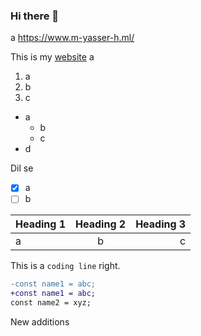 ### Hi there 👋

<!--
**Masterx-AI/Masterx-AI** is a ✨ _special_ ✨ repository because its `README.md` (this file) appears on your GitHub profile.

Here are some ideas to get you started:

- 🔭 I’m currently working on ...
- 🌱 I’m currently learning ...
- 👯 I’m looking to collaborate on ...
- 🤔 I’m looking for help with ...
- 💬 Ask me about ...
- 📫 How to reach me: ...
- 😄 Pronouns: ...
- ⚡ Fun fact: ...
-->

a
https://www.m-yasser-h.ml/

This is my [website](https://www.m-yasser-h.ml/) a

<!--
![001](https://user-images.githubusercontent.com/54996245/142931400-7d42cb74-b138-414d-9e57-76a7296c07c5.png)
-->

1. a
1. b
1. c 

- a
  - b
  - c
- d

Dil se
- [x] a
- [ ] b

| Heading 1 | Heading 2 | Heading 3 |
| :--- | :---: | ---: |
| a | b | c |


This is a `coding line` right.

```diff
-const name1 = abc;
+const name1 = abc;
const name2 = xyz;
```


New additions











